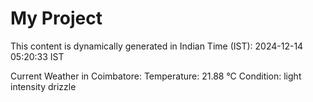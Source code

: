 # My Project

This content is dynamically generated in Indian Time (IST): 2024-12-14 05:20:33 IST


Current Weather in Coimbatore:
Temperature: 21.88 °C
Condition: light intensity drizzle
